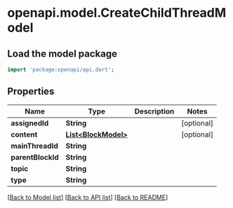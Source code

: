 # openapi.model.CreateChildThreadModel

## Load the model package
```dart
import 'package:openapi/api.dart';
```

## Properties
Name | Type | Description | Notes
------------ | ------------- | ------------- | -------------
**assignedId** | **String** |  | [optional] 
**content** | [**List&lt;BlockModel&gt;**](BlockModel.md) |  | [optional] 
**mainThreadId** | **String** |  | 
**parentBlockId** | **String** |  | 
**topic** | **String** |  | 
**type** | **String** |  | 

[[Back to Model list]](../README.md#documentation-for-models) [[Back to API list]](../README.md#documentation-for-api-endpoints) [[Back to README]](../README.md)


